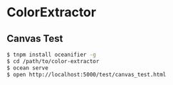 # ColorExtractor

## Canvas Test

```bash
$ tnpm install oceanifier -g
$ cd /path/to/color-extractor
$ ocean serve
$ open http://localhost:5000/test/canvas_test.html
```
